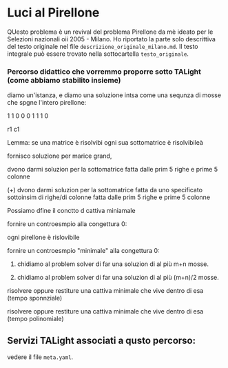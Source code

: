 # Luci al Pirellone 

QUesto problema è un revival del problema Pirellone da mè ideato per le Selezioni nazionali oii 2005 - Milano.
Ho riportato la parte solo descrittiva del testo originale nel file `descrizione_originale_milano.md`.
Il testo integrale può essere trovato nella sottocartella `testo_originale`.


### Percorso didattico che vorremmo proporre sotto TALight (come abbiamo stabilito insieme)

diamo un'istanza, e diamo una soluzione intsa come una sequnza di mosse che spgne l'intero pirellone:

1 1 0
0 0 1
1 1 0

r1 c1 




Lemma: se una matrice è risolvibi ogni sua sottomatrice è risolvibileà

fornisco soluzione per marice grand,

   dvono darmi soluzion per la sottomatrice fatta dalle prim 5 righe e prime 5 colonne

 (+)   dvono darmi soluzion per la sottomatrice fatta da uno specificato sottoinsim di righe/di colonne fatta dalle prim 5 righe e prime 5 colonne

Possiamo dfine il conctto d cattiva miniamale



fornire un controesmpio alla congettura 0:

   ogni pirellone è rislovibile

fornire un controesmpio "minimale" alla congettura 0:

   1. chidiamo al problem solver di far una soluzion di al più m+n mosse.

   2. chidiamo al problem solver di far una soluzion di al più (m+n)/2 mosse.



risolvere oppure restiture una cattiva minimale che vive dentro di esa  (tempo sponnziale)

risolvere oppure restiture una cattiva minimale che vive dentro di esa  (tempo polinomiale)

## Servizi TALight associati a qusto percorso:

vedere il file `meta.yaml`.

